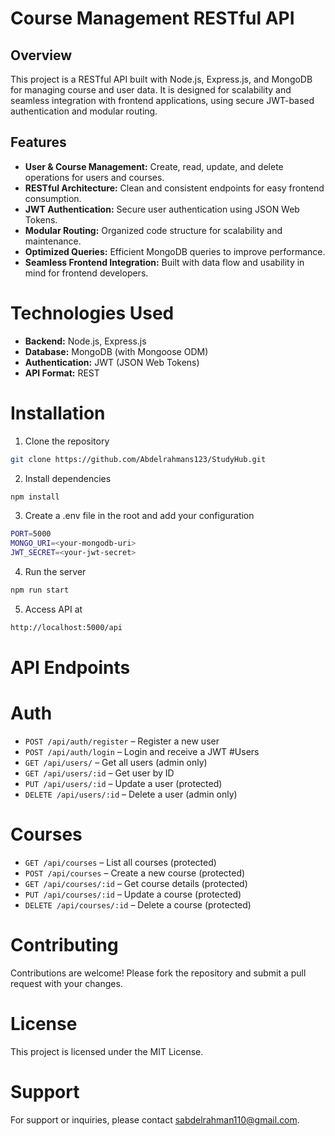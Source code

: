 # Course Management RESTful API
## Overview
This project is a RESTful API built with Node.js, Express.js, and MongoDB for managing course and user data. It is designed for scalability and seamless integration with frontend applications, using secure JWT-based authentication and modular routing.
## Features
- **User & Course Management:** Create, read, update, and delete operations for users and courses.
- **RESTful Architecture:** Clean and consistent endpoints for easy frontend consumption.
- **JWT Authentication:** Secure user authentication using JSON Web Tokens.
- **Modular Routing:** Organized code structure for scalability and maintenance.
- **Optimized Queries:** Efficient MongoDB queries to improve performance.
- **Seamless Frontend Integration:** Built with data flow and usability in mind for frontend developers.
# Technologies Used
- **Backend:** Node.js, Express.js
- **Database:** MongoDB (with Mongoose ODM)
- **Authentication:** JWT (JSON Web Tokens)
- **API Format:** REST
# Installation
1. Clone the repository
```bash
git clone https://github.com/Abdelrahmans123/StudyHub.git
```
2. Install dependencies
```bash
npm install
```
3. Create a .env file in the root and add your configuration
```bash
PORT=5000
MONGO_URI=<your-mongodb-uri>
JWT_SECRET=<your-jwt-secret>
```
4. Run the server
```bash
npm run start
```
5. Access API at
```bash
http://localhost:5000/api
```
# API Endpoints
# Auth
- `POST /api/auth/register` – Register a new user
- `POST /api/auth/login` – Login and receive a JWT
#Users
- `GET /api/users/` – Get all users (admin only)
- `GET /api/users/:id` – Get user by ID
- `PUT /api/users/:id` – Update a user (protected)
- `DELETE /api/users/:id` – Delete a user (admin only)
# Courses
- `GET /api/courses` – List all courses (protected)
- `POST /api/courses` – Create a new course (protected)
- `GET /api/courses/:id` – Get course details (protected)
- `PUT /api/courses/:id` – Update a course (protected)
- `DELETE /api/courses/:id` – Delete a course (protected)
# Contributing
Contributions are welcome! Please fork the repository and submit a pull request with your changes.
# License
This project is licensed under the MIT License.
# Support
For support or inquiries, please contact [sabdelrahman110@gmail.com](mailto:sabdelrahman110@gmail.com).


